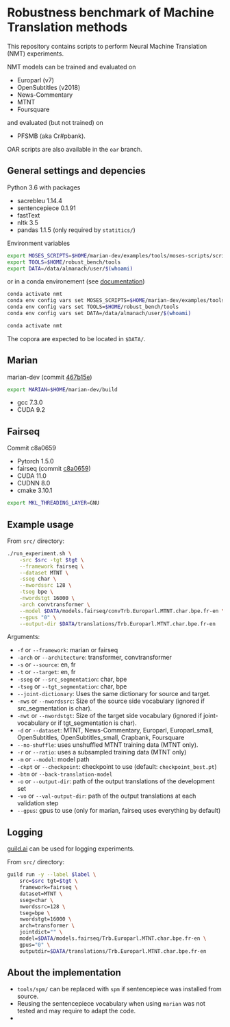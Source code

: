 # Robustness benchmark of Machine Translation methods

This repository contains scripts to perform Neural Machine Translation (NMT) experiments.

NMT models can be trained and evaluated on
  - Europarl (v7)
  - OpenSubtitles (v2018)
  - News-Commentary
  - MTNT
  - Foursquare

and evaluated (but not trained) on
  - PFSMB (aka Cr#pbank).

OAR scripts are also available in the `oar` branch.
## General settings and depencies

Python 3.6 with packages
  - sacrebleu 1.14.4
  - sentencepiece 0.1.91
  - fastText
  - nltk 3.5
  - pandas 1.1.5 (only required by `statitics/`)

Environment variables

```bash
export MOSES_SCRIPTS=$HOME/marian-dev/examples/tools/moses-scripts/scripts
export TOOLS=$HOME/robust_bench/tools
export DATA=/data/almanach/user/$(whoami)
```

or in a conda environement (see
[documentation](https://docs.conda.io/projects/conda/en/latest/user-guide/tasks/manage-environments.html#setting-environment-variables))

```bash
conda activate nmt
conda env config vars set MOSES_SCRIPTS=$HOME/marian-dev/examples/tools/moses-scripts/scripts
conda env config vars set TOOLS=$HOME/robust_bench/tools
conda env config vars set DATA=/data/almanach/user/$(whoami)

conda activate nmt
```

The copora are expected to be located in `$DATA/`.
## Marian

marian-dev (commit [467b15e](https://github.com/marian-nmt/marian-dev/commit/467b15e2b94b7c7b25ceaee764f790d8faaeabf2))

```bash
export MARIAN=$HOME/marian-dev/build
```

- gcc 7.3.0
- CUDA 9.2

## Fairseq

Commit c8a0659

- Pytorch 1.5.0
- fairseq (commit [c8a0659](https://github.com/pytorch/fairseq/commit/c8a0659))
- CUDA 11.0
- CUDNN 8.0
- cmake 3.10.1

```bash
export MKL_THREADING_LAYER=GNU
```

## Example usage

From `src/` directory:

```bash
./run_experiment.sh \
    -src $src -tgt $tgt \
    --framework fairseq \
    --dataset MTNT \
    -sseg char \
    --nwordssrc 128 \
    -tseg bpe \
    -nwordstgt 16000 \
    -arch convtransformer \
    --model $DATA/models.fairseq/convTrb.Europarl.MTNT.char.bpe.fr-en \
    --gpus "0" \
    --output-dir $DATA/translations/Trb.Europarl.MTNT.char.bpe.fr-en
```

Arguments:
  - `-f` or `--framework`: marian or fairseq
  - `-arch` or `--architecture`: transformer, convtransformer
  - `-s` or `--source`: en, fr
  - `-t` or `--target`: en, fr
  - `-sseg` or `--src_segmentation`: char, bpe
  - `-tseg` or `--tgt_segmentation`: char, bpe
  - `--joint-dictionary`: Uses the same dictionary for source and target.
  - `-nws` or `--nwordssrc`: Size of the source side vocabulary (ignored if src_segmentation is char).
  - `-nwt` or `--nwordstgt`: Size of the target side vocabulary (ignored if joint-vocabulary or if tgt_segmentation is char).
  - `-d` or `--dataset`: MTNT, News-Commentary, Europarl, Europarl_small, OpenSubtitles, OpenSubtitles_small, Crapbank, Foursquare
  - `--no-shuffle`: uses unshuffled MTNT training data (MTNT only).
  - `-r` or `--ratio`: uses a subsampled training data (MTNT only)
  - `-m` or `--model`: model path
  - `-ckpt` or `--checkpoint`: checkpoint to use (default: `checkpoint_best.pt`)
  - `-btm` or `--back-translation-model`
  - `-o` or `--output-dir`: path of the output translations of the development set
  - `-vo` or `--val-output-dir`: path of the output translations at each validation step
  - `--gpus`: gpus to use (only for marian, fairseq uses everything by default)

## Logging

[guild.ai](https://guild.ai/) can be used for logging experiments.

From `src/` directory:

```bash
guild run -y --label $label \
    src=$src tgt=$tgt \
    framework=fairseq \
    dataset=MTNT \
    sseg=char \
    nwordssrc=128 \
    tseg=bpe \
    nwordstgt=16000 \
    arch=transformer \
    jointdict="" \
    model=$DATA/models.fairseq/Trb.Europarl.MTNT.char.bpe.fr-en \
    gpus="0" \
    outputdir=$DATA/translations/Trb.Europarl.MTNT.char.bpe.fr-en
```

## About the implementation

  - `tools/spm/` can be replaced with `spm` if sentencepiece was installed from source.
  - Reusing the sentencepiece vocabulary when using `marian` was not tested and may require to adapt the code.
  - 
